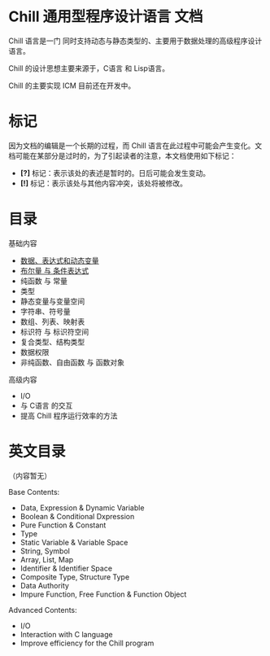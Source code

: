 # Chill 通用型程序设计语言 文档

Chill 语言是一门 同时支持动态与静态类型的、主要用于数据处理的高级程序设计语言。

Chill 的设计思想主要来源于，C语言 和 Lisp语言。

Chill 的主要实现 ICM 目前还在开发中。

# 标记

因为文档的编辑是一个长期的过程，而 Chill 语言在此过程中可能会产生变化。文档可能在某部分是过时的，为了引起读者的注意，本文档使用如下标记：

- **[?]** 标记：表示该处的表述是暂时的。日后可能会发生变动。
- **[!]** 标记：表示该处与其他内容冲突，该处将被修改。

# 目录

基础内容
- [数据、表达式和动态变量](./zh_CN/1.数据、表达式和动态变量.md)
- [布尔量 与 条件表达式](./zh_CN/2.布尔量与条件表达式.md)
- 纯函数 与 常量
- 类型
- 静态变量与变量空间
- 字符串、符号量
- 数组、列表、映射表
- 标识符 与 标识符空间
- 复合类型、结构类型
- 数据权限
- 非纯函数、自由函数 与 函数对象

高级内容
- I/O
- 与 C语言 的交互
- 提高 Chill 程序运行效率的方法

# 英文目录

（内容暂无）

Base Contents:
- Data, Expression & Dynamic Variable
- Boolean & Conditional Dxpression
- Pure Function & Constant
- Type
- Static Variable & Variable Space
- String, Symbol
- Array, List, Map
- Identifier & Identifier Space
- Composite Type, Structure Type
- Data Authority
- Impure Function, Free Function & Function Object

Advanced Contents:
- I/O
- Interaction with C language
- Improve efficiency for the Chill program
